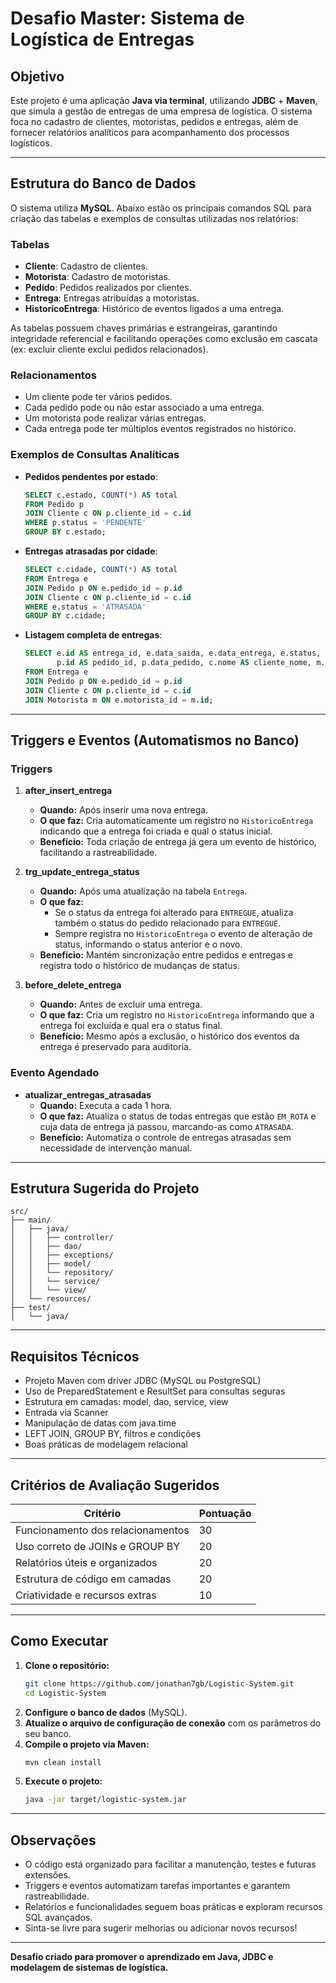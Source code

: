 # Desafio Master: Sistema de Logística de Entregas

## Objetivo

Este projeto é uma aplicação **Java via terminal**, utilizando **JDBC** + **Maven**, que simula a gestão de entregas de uma empresa de logística. O sistema foca no cadastro de clientes, motoristas, pedidos e entregas, além de fornecer relatórios analíticos para acompanhamento dos processos logísticos.

---

## Estrutura do Banco de Dados

O sistema utiliza **MySQL**. Abaixo estão os principais comandos SQL para criação das tabelas e exemplos de consultas utilizadas nos relatórios:

### Tabelas

- **Cliente**: Cadastro de clientes.
- **Motorista**: Cadastro de motoristas.
- **Pedido**: Pedidos realizados por clientes.
- **Entrega**: Entregas atribuídas a motoristas.
- **HistoricoEntrega**: Histórico de eventos ligados a uma entrega.

As tabelas possuem chaves primárias e estrangeiras, garantindo integridade referencial e facilitando operações como exclusão em cascata (ex: excluir cliente exclui pedidos relacionados).

### Relacionamentos

- Um cliente pode ter vários pedidos.
- Cada pedido pode ou não estar associado a uma entrega.
- Um motorista pode realizar várias entregas.
- Cada entrega pode ter múltiplos eventos registrados no histórico.

### Exemplos de Consultas Analíticas

- **Pedidos pendentes por estado**:
  ```sql
  SELECT c.estado, COUNT(*) AS total
  FROM Pedido p
  JOIN Cliente c ON p.cliente_id = c.id
  WHERE p.status = 'PENDENTE'
  GROUP BY c.estado;
  ```

- **Entregas atrasadas por cidade**:
  ```sql
  SELECT c.cidade, COUNT(*) AS total
  FROM Entrega e
  JOIN Pedido p ON e.pedido_id = p.id
  JOIN Cliente c ON p.cliente_id = c.id
  WHERE e.status = 'ATRASADA'
  GROUP BY c.cidade;
  ```

- **Listagem completa de entregas**:
  ```sql
  SELECT e.id AS entrega_id, e.data_saida, e.data_entrega, e.status,
         p.id AS pedido_id, p.data_pedido, c.nome AS cliente_nome, m.nome AS motorista_nome
  FROM Entrega e
  JOIN Pedido p ON e.pedido_id = p.id
  JOIN Cliente c ON p.cliente_id = c.id
  JOIN Motorista m ON e.motorista_id = m.id;
  ```

---

## Triggers e Eventos (Automatismos no Banco)

### Triggers

1. **after_insert_entrega**
   - **Quando:** Após inserir uma nova entrega.
   - **O que faz:** Cria automaticamente um registro no `HistoricoEntrega` indicando que a entrega foi criada e qual o status inicial.
   - **Benefício:** Toda criação de entrega já gera um evento de histórico, facilitando a rastreabilidade.

2. **trg_update_entrega_status**
   - **Quando:** Após uma atualização na tabela `Entrega`.
   - **O que faz:** 
     - Se o status da entrega foi alterado para `ENTREGUE`, atualiza também o status do pedido relacionado para `ENTREGUE`.
     - Sempre registra no `HistoricoEntrega` o evento de alteração de status, informando o status anterior e o novo.
   - **Benefício:** Mantém sincronização entre pedidos e entregas e registra todo o histórico de mudanças de status.

3. **before_delete_entrega**
   - **Quando:** Antes de excluir uma entrega.
   - **O que faz:** Cria um registro no `HistoricoEntrega` informando que a entrega foi excluída e qual era o status final.
   - **Benefício:** Mesmo após a exclusão, o histórico dos eventos da entrega é preservado para auditoria.

### Evento Agendado

- **atualizar_entregas_atrasadas**
  - **Quando:** Executa a cada 1 hora.
  - **O que faz:** Atualiza o status de todas entregas que estão `EM_ROTA` e cuja data de entrega já passou, marcando-as como `ATRASADA`.
  - **Benefício:** Automatiza o controle de entregas atrasadas sem necessidade de intervenção manual.

---

## Estrutura Sugerida do Projeto

```
src/
├── main/
│   ├── java/
│   │   ├── controller/
│   │   ├── dao/
│   │   ├── exceptions/
│   │   ├── model/
│   │   └── repository/
│   │   └── service/
│   │   └── view/
│   └── resources/
├── test/
│   └── java/
```

---

## Requisitos Técnicos

- Projeto Maven com driver JDBC (MySQL ou PostgreSQL)
- Uso de PreparedStatement e ResultSet para consultas seguras
- Estrutura em camadas: model, dao, service, view
- Entrada via Scanner
- Manipulação de datas com java.time
- LEFT JOIN, GROUP BY, filtros e condições
- Boas práticas de modelagem relacional

---

## Critérios de Avaliação Sugeridos

| Critério                         | Pontuação |
|----------------------------------|-----------|
| Funcionamento dos relacionamentos| 30        |
| Uso correto de JOINs e GROUP BY  | 20        |
| Relatórios úteis e organizados   | 20        |
| Estrutura de código em camadas   | 20        |
| Criatividade e recursos extras   | 10        |

---

## Como Executar

1. **Clone o repositório:**
   ```bash
   git clone https://github.com/jonathan7gb/Logistic-System.git
   cd Logistic-System
   ```
2. **Configure o banco de dados** (MySQL).
3. **Atualize o arquivo de configuração de conexão** com os parâmetros do seu banco.
4. **Compile o projeto via Maven:**
   ```bash
   mvn clean install
   ```
5. **Execute o projeto:**
   ```bash
   java -jar target/logistic-system.jar
   ```

---

## Observações

- O código está organizado para facilitar a manutenção, testes e futuras extensões.
- Triggers e eventos automatizam tarefas importantes e garantem rastreabilidade.
- Relatórios e funcionalidades seguem boas práticas e exploram recursos SQL avançados.
- Sinta-se livre para sugerir melhorias ou adicionar novos recursos!

---

**Desafio criado para promover o aprendizado em Java, JDBC e modelagem de sistemas de logística.**
